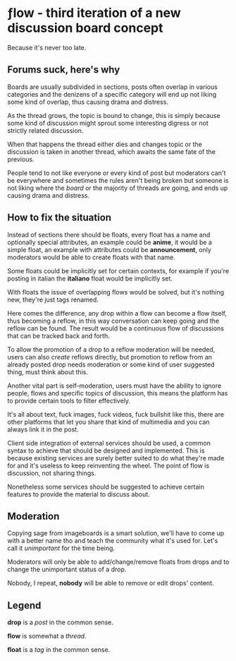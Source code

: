 ƒlow - third iteration of a new discussion board concept
========================================================

Because it's never too late.

Forums suck, here's why
-----------------------
Boards are usually subdivided in sections, posts often overlap in various
categories and the denizens of a specific category will end up not liking some
kind of overlap, thus causing drama and distress.

As the thread grows, the topic is bound to change, this is simply because some
kind of discussion might sprout some interesting digress or not strictly
related discussion.

When that happens the thread either dies and changes topic or the discussion is
taken in another thread, which awaits the same fate of the previous.

People tend to not like everyone or every kind of post but moderators can't
be everywhere and sometimes the rules aren't being broken but someone is not
liking where the *board* or the majority of threads are going, and ends up
causing drama and distress.

How to fix the situation
------------------------
Instead of sections there should be floats, every float has a name and optionally
special attributes, an example could be **anime**, it would be a simple float,
an example with attributes could be **announcement**, only moderators would be
able to create floats with that name.

Some floats could be implicitly set for certain contexts, for example if you're
posting in italian the **italiano** float would be implicitly set.

With floats the issue of overlapping flows would be solved, but it's nothing
new, they're just tags renamed.

Here comes the difference, any drop within a flow can become a flow itself,
thus becoming a reflow, in this way conversation can keep going and the reflow
can be found. The result would be a continuous flow of discussions that can be
tracked back and forth.

To allow the promotion of a drop to a reflow moderation will be needed, users
can also *create* reflows directly, but promotion to reflow from an already
posted drop needs moderation or some kind of user suggested thing, must think
about this.

Another vital part is self-moderation, users must have the ability to ignore
people, flows and specific topics of discussion, this means the platform has to
provide certain tools to filter effectively.

It's all about text, fuck images, fuck videos, fuck bullshit like this, there
are other platforms that let you share that kind of multimedia and you can
always link it in the post.

Client side integration of external services should be used, a common syntax to
achieve that should be designed and implemented. This is because existing
services are surely better suited to do what they're made for and it's useless
to keep reinventing the wheel. The point of flow is discussion, not sharing
things.

Nonetheless some services should be suggested to achieve certain features to
provide the material to discuss about.

Moderation
----------
Copying sage from imageboards is a smart solution, we'll have to come up with a
better name tho and teach the community what it's used for. Let's call it
*unimportant* for the time being.

Moderators will only be able to add/change/remove floats from drops and to
change the unimportant status of a drop.

Nobody, I repeat, **nobody** will be able to remove or edit drops' content.

Legend
------
**drop** is a *post* in the common sense.

**flow** is somewhat a *thread*.

**float** is a *tag* in the common sense.
